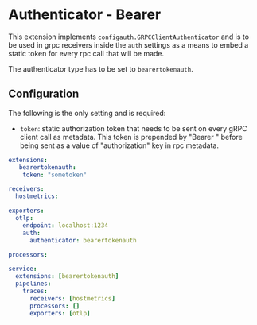 # Authenticator - Bearer

This extension implements `configauth.GRPCClientAuthenticator` and is to be used in grpc receivers inside the `auth` settings as a means
to embed a static token for every rpc call that will be made.

The authenticator type has to be set to `bearertokenauth`.

## Configuration

The following is the only setting and is required:

- `token`: static authorization token that needs to be sent on every gRPC client call as metadata.
  This token is prepended by "Bearer " before being sent as a value of "authorization" key in
  rpc metadata.

```yaml
extensions:
   bearertokenauth:
    token: "sometoken"

receivers:
  hostmetrics:

exporters:
  otlp:
    endpoint: localhost:1234
    auth:
      authenticator: bearertokenauth

processors:

service:
  extensions: [bearertokenauth]
  pipelines:
    traces:
      receivers: [hostmetrics]
      processors: []
      exporters: [otlp]
```

  
